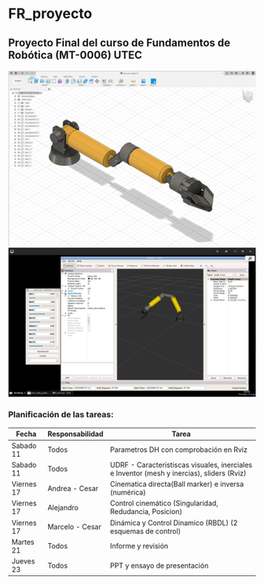 # FR_proyecto
## Proyecto Final del curso de Fundamentos de Robótica (MT-0006) UTEC 

![alt text](https://github.com/MarceloContreras/FR_proyecto/blob/main/Spot_fusion.PNG)
![alt text](https://github.com/MarceloContreras/FR_proyecto/blob/main/Modelo_Rviz.PNG)


### Planificación de las tareas:

| Fecha | Responsabilidad | Tarea |
| ------ | ------ | ----- |
| Sabado 11 | Todos | Parametros DH con comprobación en Rviz |
| Sabado 11 | Todos | UDRF - Caracteristiscas visuales, inerciales e Inventor (mesh y inercias), sliders (Rviz)  |
| Viernes 17 | Andrea - Cesar | Cinematica directa(Ball marker) e inversa (numérica) |
| Viernes 17 | Alejandro | Control cinemático (Singularidad, Redudancia, Posicion) |
| Viernes 17 | Marcelo - Cesar | Dinámica y Control Dinamico (RBDL) (2 esquemas de control) |
| Martes 21 | Todos | Informe y revisión |
| Jueves 23 | Todos | PPT y ensayo de presentación |

